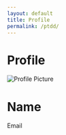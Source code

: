 ```yaml
---
layout: default
title: Profile
permalink: /ptdd/
---
```


# Profile

<div class="profile-container">
  <img id="profilePicture" src="default-avatar.png" alt="Profile Picture" class="profile-picture">
  <h1 id="profileName">Name</h1>
  <p id="profileEmail">Email</p>
  <div id="profileData"></div>
</div>

<script>
const apiUrl = "https://script.google.com/macros/s/AKfycbyY9UyIOjwuLlJ0YK_KleuXXiEfkr1rnivBtbW-x1Ptn9YB4fS9ypBeCZPUECMsdpxt/exec"; // Replace with your Web App URL

// Function to fetch data based on email
function fetchDataByEmail(email) {
  fetch(`${apiUrl}?email=${encodeURIComponent(email)}`)
    .then(response => {
      if (!response.ok) {
        throw new Error(`HTTP error! status: ${response.status}`);
      }
      return response.json();
    })
    .then(data => {
      console.log("Fetched Data:", data); // Log the data here

      if (data.error) {
        console.error("Error from API:", data.error);
        displayResult("N/A", "N/A", "N/A", "N/A", "N/A", "N/A", "N/A", "N/A", "N/A", "$0.00", "$0.00");
      } else {
        // Populate your fields with the fetched data
        displayResult(
          data["Account Number"] || "N/A",
          data["Name"] || "N/A",
          data["Email"] || "N/A",
          data["OrderID"] || "N/A",
          data["Phone"] || "N/A",
          formatAddress(
            data["Billing Street"], 
            data["Billing City"], 
            data["Billing State"], 
            data["Billing Postal"], 
            data["Billing Country"]
          ),
          formatAddress(
            data["Shipping Street"], 
            data["Shipping City"], 
            data["Shipping State"], 
            data["Shipping Postal"], 
            data["Shipping Country"]
          ),
          data["Item Name"] || "N/A",
          data["Item Quantity"] || "N/A",
          `$${parseFloat(data["Item Price"] || 0).toFixed(2)}`,
          `$${parseFloat(data["Total Amount"] || 0).toFixed(2)}`
        );
      }
    })
    .catch(error => {
      console.error("Fetch Error:", error);
      displayResult("N/A", "N/A", "N/A", "N/A", "N/A", "N/A", "N/A", "N/A", "N/A", "$0.00", "$0.00");
    });
}

// Utility function to format addresses
function formatAddress(street, city, state, postal, country) {
  return `${street || "N/A"}, ${city || "N/A"}, ${state || "N/A"}, ${postal || "N/A"}, ${country || "N/A"}`;
}

// Function to display the fetched result on the page
function displayResult(account, name, email, orderID, phone, billingAddress, shippingAddress, itemName, itemQty, itemPrice, totalAmount) {
  document.getElementById("account-number").textContent = account;
  document.getElementById("name").textContent = name;
  document.getElementById("email").textContent = email;
  document.getElementById("order-id").textContent = orderID;
  document.getElementById("phone").textContent = phone;
  document.getElementById("billing-address").textContent = billingAddress;
  document.getElementById("shipping-address").textContent = shippingAddress;
  document.getElementById("item-name").textContent = itemName;
  document.getElementById("item-quantity").textContent = itemQty;
  document.getElementById("item-price").textContent = itemPrice;
  document.getElementById("total-amount").textContent = totalAmount;
}

</script>
